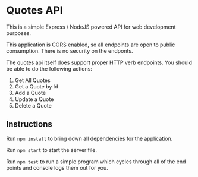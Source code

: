 # Quotes API

This is a simple Express / NodeJS powered API for web development purposes.

This application is CORS enabled, so all endpoints are open to public consumption. There is no security on the endponts.

The quotes api itself does support proper HTTP verb endpoints. You should be able to do the following actions:

1. Get All Quotes
2. Get a Quote by Id
3. Add a Quote
4. Update a Quote
5. Delete a Quote

## Instructions

Run `npm install` to bring down all dependencies for the application.

Run `npm start` to start the server file.

Run `npm test` to run a simple program which cycles through all of the end points and console logs them out for you.
